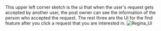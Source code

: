 This upper left corner sketch is the ui that when the user's request gets accepted by another user, the post owner can see the information of the person who accepted the request. The rest three are the UI for the find feature after you click a request that you are interested in. 
![Regina_UI](https://github.com/dingqixin/chicas/blob/master/img/userinterface/2nd/2103140889.jpg)
